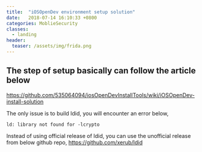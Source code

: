 ```yaml
---
title:  "iOSOpenDev environment setup solution"
date:   2018-07-14 16:10:33 +0800
categories: MoblieSecurity
classes:
  - landing
header:
  teaser: /assets/img/frida.png
---
```



## The step of setup basically can follow the article below
https://github.com/535064094/iosOpenDevInstallTools/wiki/iOSOpenDev-install-solution

The only issue is to build ldid, you will encounter an error below,
```
ld: library not found for -lcrypto
```

Instead of using official release of ldid, you can use the unofficial release from below github repo,
https://github.com/xerub/ldid
